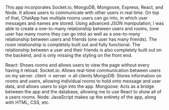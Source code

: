 This app incorporates Socket.io, MongoDB, Mongoose, Express, React, and Node. It allows users to communicate with other users in real time. 
On top of that, ChatApp has multiple rooms users can go into, in which user messages and names are stored. 
Using advanced JSON manipulation, I was able to create a one-to-many relationship between users and rooms, (one user has many rooms they can go into)
as well as a one-to-many relationship between users and friends (one user has many friends). The room relationship is completely built out and fully functional. 
The relationship between a user and their friends is also completely built out on the backend, and is only missing the styling on the front end.

React: Shows rooms and allows users to view the page without every having it reload.
Socket.io: Allows real-time communication between users on my server. client -> server -> all clients
MongoDB: Stores information on rooms and users, allowing individual rooms to hold onto message and user data, and allows users to sign into the app.
Mongoose: Acts as a bridge between the app and the database, allowing me to use React to show all of a users rooms.
Node: JavaScript makes up the entirety of the app, along with HTML, CSS, etc.
